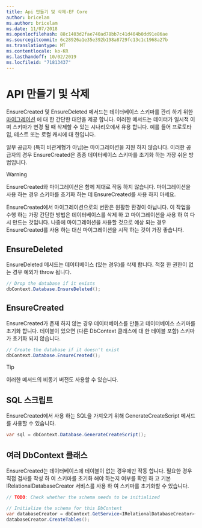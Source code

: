 ```yaml
---
title: Api 만들기 및 삭제-EF Core
author: bricelam
ms.author: bricelam
ms.date: 11/07/2018
ms.openlocfilehash: 88c1403d2fae740ad78bb7c41d404b0dd91e86ae
ms.sourcegitcommit: 6c28926a1e35e392b198a8729fc13c1c1968a27b
ms.translationtype: MT
ms.contentlocale: ko-KR
ms.lasthandoff: 10/02/2019
ms.locfileid: "71813437"
---
```

# <a name="create-and-drop-apis"></a>API 만들기 및 삭제

EnsureCreated 및 EnsureDeleted 메서드는 데이터베이스 스키마를 관리 하기 위한 [마이그레이션](migrations/index.md) 에 대 한 간단한 대안을 제공 합니다. 이러한 메서드는 데이터가 일시적 이며 스키마가 변경 될 때 삭제할 수 있는 시나리오에서 유용 합니다. 예를 들어 프로토타입, 테스트 또는 로컬 캐시에 대 한입니다.

일부 공급자 (특히 비관계형가 아님)는 마이그레이션을 지원 하지 않습니다. 이러한 공급자의 경우 EnsureCreated은 종종 데이터베이스 스키마를 초기화 하는 가장 쉬운 방법입니다.

> [!WARNING]
> EnsureCreated와 마이그레이션은 함께 제대로 작동 하지 않습니다. 마이그레이션을 사용 하는 경우 스키마를 초기화 하는 데 EnsureCreated를 사용 하지 마세요.

EnsureCreated에서 마이그레이션으로의 변환은 원활한 환경이 아닙니다. 이 작업을 수행 하는 가장 간단한 방법은 데이터베이스를 삭제 하 고 마이그레이션을 사용 하 여 다시 만드는 것입니다. 나중에 마이그레이션을 사용할 것으로 예상 되는 경우 EnsureCreated를 사용 하는 대신 마이그레이션을 시작 하는 것이 가장 좋습니다.

## <a name="ensuredeleted"></a>EnsureDeleted

EnsureDeleted 메서드는 데이터베이스 (있는 경우)를 삭제 합니다. 적절 한 권한이 없는 경우 예외가 throw 됩니다.

``` csharp
// Drop the database if it exists
dbContext.Database.EnsureDeleted();
```

## <a name="ensurecreated"></a>EnsureCreated

EnsureCreated가 존재 하지 않는 경우 데이터베이스를 만들고 데이터베이스 스키마를 초기화 합니다. 테이블이 있으면 (다른 DbContext 클래스에 대 한 테이블 포함) 스키마가 초기화 되지 않습니다.

``` csharp
// Create the database if it doesn't exist
dbContext.Database.EnsureCreated();
```

> [!TIP]
> 이러한 메서드의 비동기 버전도 사용할 수 있습니다.

## <a name="sql-script"></a>SQL 스크립트

EnsureCreated에서 사용 하는 SQL을 가져오기 위해 GenerateCreateScript 메서드를 사용할 수 있습니다.

``` csharp
var sql = dbContext.Database.GenerateCreateScript();
```

## <a name="multiple-dbcontext-classes"></a>여러 DbContext 클래스

EnsureCreated는 데이터베이스에 테이블이 없는 경우에만 작동 합니다. 필요한 경우 직접 검사를 작성 하 여 스키마를 초기화 해야 하는지 여부를 확인 하 고 기본 IRelationalDatabaseCreator 서비스를 사용 하 여 스키마를 초기화할 수 있습니다.

``` csharp
// TODO: Check whether the schema needs to be initialized

// Initialize the schema for this DbContext
var databaseCreator = dbContext.GetService<IRelationalDatabaseCreator>();
databaseCreator.CreateTables();
```
